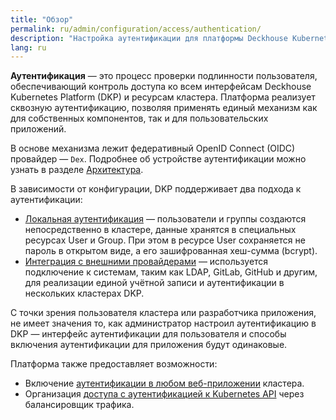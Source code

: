 ```yaml
---
title: "Обзор"
permalink: ru/admin/configuration/access/authentication/
description: "Настройка аутентификации для платформы Deckhouse Kubernetes Platform с локальными и внешними провайдерами. Поддержка LDAP, OIDC, GitHub, GitLab и других. Руководство по настройке аутентификации."
lang: ru
---
```


**Аутентификация** — это процесс проверки подлинности пользователя, обеспечивающий контроль доступа ко всем интерфейсам Deckhouse Kubernetes Platform (DKP) и ресурсам кластера.
Платформа реализует сквозную аутентификацию, позволяя применять единый механизм как для собственных компонентов, так и для пользовательских приложений.

В основе механизма лежит федеративный OpenID Connect (OIDC) провайдер — `Dex`. Подробнее об устройстве аутентификации можно узнать в разделе [Архитектура](../../../../architecture/authentication.html).

В зависимости от конфигурации, DKP поддерживает два подхода к аутентификации:

- [Локальная аутентификация](./local.html) — пользователи и группы создаются непосредственно в кластере, данные хранятся в специальных ресурсах User и Group. При этом в ресурсе User сохраняется не пароль в открытом виде, а его зашифрованная хеш-сумма (bcrypt).
- [Интеграция с внешними провайдерами](./external-authentication-providers.html) — используется подключение к системам, таким как LDAP, GitLab, GitHub и другим, для реализации единой учётной записи и аутентификации в нескольких кластерах DKP.

С точки зрения пользователя кластера или разработчика приложения, не имеет значения то, как администратор настроил аутентификацию в DKP — интерфейс аутентификации для пользователя и способы включения аутентификации для приложения будут одинаковые.

Платформа также предоставляет возможности:

- Включение [аутентификации в любом веб-приложении](./external-authentication-providers.html) кластера.
- Организация [доступа с аутентификацией к Kubernetes API](./k8s-api-lb.html) через балансировщик трафика.
